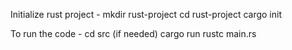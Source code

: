 Initialize rust project - 
mkdir rust-project
cd rust-project
cargo init

To run the code - 
cd src   (if needed)
cargo run
rustc main.rs